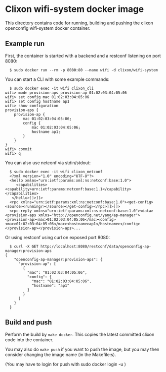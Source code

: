 # Clixon wifi-system docker image

This directory contains code for running, building and pushing the clixon
openconfig wifi-system docker container. 

## Example run

First, the container is started with a backend and a restconf listening on port 8080:
```
  $ sudo docker run --rm -p 8080:80 --name wifi -d clixon/wifi-system
```

You can start a CLI with some example commands:
```
  $ sudo docker exec -it wifi clixon_cli
wifi> mode provision-aps provision-ap 01:02:03:04:05:06
wifi> set config mac 01:02:03:04:05:06
wifi> set config hostname ap1
wifi> show configuration 
provision-aps {
    provision-ap {
        mac 01:02:03:04:05:06;
        config {
            mac 01:02:03:04:05:06;
            hostname ap1;
        }
    }
}
wifi> commit
wifi> q   
```

You can also use netconf via stdin/stdout:
```
  $ sudo docker exec -it wifi clixon_netconf
  <?xml version="1.0" encoding="UTF-8"?>
  <hello xmlns="urn:ietf:params:xml:ns:netconf:base:1.0">
     <capabilities><capability>urn:ietf:params:netconf:base:1.1</capability></capabilities>
   </hello>]]>]]>
  <rpc xmlns="urn:ietf:params:xml:ns:netconf:base:1.0"><get-config><source><running/></source></get-config></rpc>]]>]]>
  <rpc-reply xmlns="urn:ietf:params:xml:ns:netconf:base:1.0"><data><provision-aps xmlns="http://openconfig.net/yang/ap-manager"><provision-ap><mac>01:02:03:04:05:06</mac><config><mac>01:02:03:04:05:06</mac><hostname>ap1</hostname></config></provision-ap></provision-aps>...
```

Or using restconf using curl on exposed port 8080:
```
  $ curl -X GET http://localhost:8080/restconf/data/openconfig-ap-manager:provision-aps
{
    "openconfig-ap-manager:provision-aps": {
      "provision-ap": [
        {
          "mac": "01:02:03:04:05:06",
          "config": {
            "mac": "01:02:03:04:05:06",
            "hostname": "ap1"
          }
        }
      ]
    }
  }
```

## Build and push

Perform the build by `make docker`. This copies the latest committed clixon code into the container.

You may also do `make push` if you want to push the image, but you may then consider changing the image name (in the Makefile:s).

(You may have to login for push with sudo docker login -u <username>)
